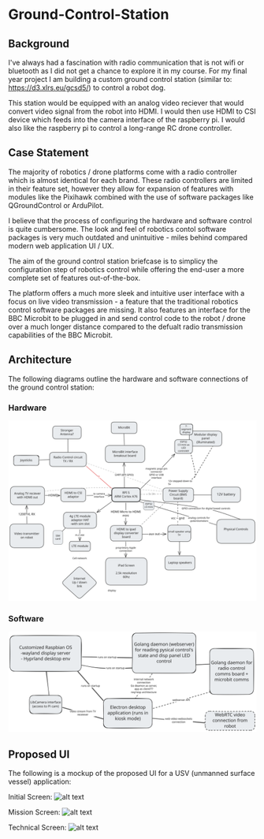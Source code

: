 # Ground-Control-Station

## Background
I've always had a fascination with radio communication that is not wifi or bluetooth as I did not get a chance to explore it in my course. For my final year project I am building a custom ground control station (similar to: https://d3.xlrs.eu/gcsd5/) to control a robot dog.

This station would be equipped with an analog video reciever that would convert video signal from the robot into HDMI. I would then use HDMI to CSI device which feeds into the camera interface of the raspberry pi.
I would also like the raspberry pi to control a long-range RC drone controller.


## Case Statement
The majority of robotics / drone platforms come with a radio controller which is almost identical for each brand. These radio controllers are limited in their feature set, however they allow for expansion of features with modules like the Pixihawk combined with the use of software packages like QGroundControl or ArduPilot. 

I believe that the process of configuring the hardware and software control is quite cumbersome. The look and feel of robotics contol software packages is very much outdated and unintuitive - miles behind compared modern web application UI / UX.  

The aim of the ground control station briefcase is to simplicy the configuration step of robotics control while offering the end-user a more complete set of features out-of-the-box.

The platform offers a much more sleek and intuitive user interface with a focus on live video transmission  - a feature that the traditional robotics control software packages are missing.
It also features an interface for the BBC Microbit to be plugged in and send control code to the robot / drone over a much longer distance compared to the defualt radio transmission capabilities of the BBC Microbit.



## Architecture
The following diagrams outline the hardware and software connections of the ground control station:
### Hardware
![alt text](images/hardware.svg)

### Software
![alt text](images/software-stack.svg)



## Proposed UI
The following is a mockup of the proposed UI for a USV (unmanned surface vessel) application:

Initial Screen:
![alt text](images/image.png)

Mission Screen:
![alt text](images/image-2.png)

Technical Screen:
![alt text](images/image-3.png)